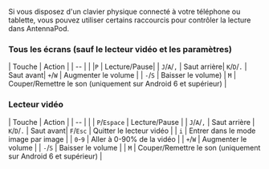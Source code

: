 Si vous disposez d'un clavier physique connecté à votre téléphone ou tablette,
vous pouvez utiliser certains raccourcis pour contrôler la lecture dans
AntennaPod.

### Tous les écrans (sauf le lecteur vidéo et les paramètres)

| Touche | Action | | -- | | |`P` | Lecture/Pause| | `J`/`A`/`,` | Saut arrière|
`K`/`D`/`.` | Saut avant| `+`/`W` | Augmenter le volume | | `-`/`S` | Baisser le
volume) | `M` | Couper/Remettre le son (uniquement sur Android 6 et supérieur) |

### Lecteur vidéo

| Touche | Action | | -- | | | `P`/`Espace` | Lecture/Pause | | `J`/`A`/`,` |
Saut arrière | `K`/`D`/`.` | Saut avant| `F`/`Esc` | Quitter le lecteur vidéo |
| `i` | Entrer dans le mode image par image | | `0`-`9` | Aller à 0-90% de la
vidéo | | `+`/`W` | Augmenter le volume | | `-`/`S` | Baisser le volume | | `M`
| Couper/Remettre le son (uniquement sur Android 6 et supérieur) |

